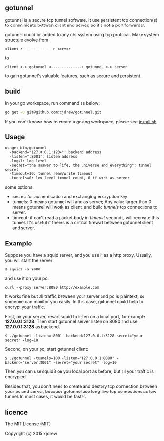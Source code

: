 ## gotunnel
gotunnel is a secure tcp tunnel software. It use persistent tcp connection(s) to comminicate bettwen client and server, so it's not a port forwarder.

gotunnel could be added to any c/s system using tcp protocal. Make system structure evolve from
```
client <--------------> server
```
to
```
client <-> gotunnel <--------------> gotunnel <-> server
```
to gain gotunnel's valuable features, such as secure and persistent. 

## build

In your go workspace, run command as below:
```bash
go get -u git@github.com:xjdrew/gotunnel.git
```
If you don't known how to create a golang workspace, please see [install.sh](https://github.com/xjdrew/gotunnel/blob/master/install.sh)

## Usage

```
usage: bin/gotunnel
  -backend="127.0.0.1:1234": backend address
  -listen=":8001": listen address
  -log=1: log level
  -secret="the answer to life, the universe and everything": tunnel secret
  -timeout=10: tunnel read/write timeout
  -tunnels=0: low level tunnel count, 0 if work as server
```

some options:
* secret: for authentication and exchanging encryption key
* tunnels: 0 means gotunnel will and as server; Any value larger than 0 means gotunnel will work as client, and build *tunnels* tcp connections to server.
* timeout: if can't read a packet body in *timeout* seconds, will recreate this tunnel. It's useful if theres is a critical firewall between gotunnel client and server.


## Example
Suppose you have a squid server, and you use it as a http proxy. Usually, you will start the server:
```
$ squid3 -a 8080
```
and use it on your pc:
```
curl --proxy server:8080 http://example.com
```
It works fine but all traffic between your server and pc is plaintext, so someone can monitor you easily. In this case, gotunnel could help to encrypt your traffic.

First, on your server, resart squid to listen on a local port, for example **127.0.0.1:3128**. Then start gotunnel server listen on 8080 and use **127.0.0.1:3128** as backend.
```
$ ./gotunnel -listen=:8001 -backend=127.0.0.1:3128 secret="your secret" -log=10 
```
Second, on your pc, start gotunnel client:
```
$ ./gotunnel -tunnels=100 -listen="127.0.0.1:8080" -backend="server:8001" -secret="your secret" -log=10 
```

Then you can use squid3 on you local port as before, but all your traffic is encrypted. 

Besides that, you don't need to create and destory tcp connection between your pc and server, because gotunnel use long-live tcp connections as low tunnel. In most cases, it would be faster.

## licence
The MIT License (MIT)

Copyright (c) 2015 xjdrew

